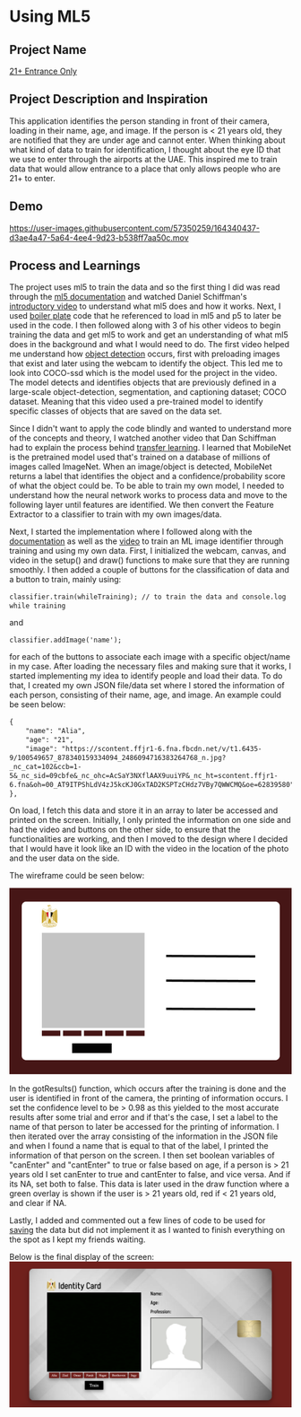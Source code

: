 # Using ML5

## Project Name
[21+ Entrance Only](https://aliawaleed.github.io/connectionsLab/ml5/)

## Project Description and Inspiration
This application identifies the person standing in front of their camera, loading in their name, age, and image. If the person is < 21 years old, they are notified that they are under age and cannot enter. When thinking about what kind of data to train for identification, I thought about the eye ID that we use to enter through the airports at the UAE. This inspired me to train data that would allow entrance to a place that only allows people who are 21+ to enter.

## Demo
https://user-images.githubusercontent.com/57350259/164340437-d3ae4a47-5a64-4ee4-9d23-b538ff7aa50c.mov

## Process and Learnings
The project uses ml5 to train the data and so the first thing I did was read through the [ml5 documentation](https://learn.ml5js.org/#/) and watched Daniel Schiffman's [introductory video](https://thecodingtrain.com/learning/ml5/0.1-introduction.html) to understand what ml5 does and how it works. Next, I used [boiler plate](https://github.com/ml5js/ml5-library/tree/main/examples/p5js/ml5Boilerplate/ml5Boilerplate_Version) code that he referenced to load in ml5 and p5 to later be used in the code. I then followed along with 3 of his other videos to begin training the data and get ml5 to work and get an understanding of what ml5 does in the background and what I would need to do. The first video helped me understand how [object detection](https://thecodingtrain.com/learning/ml5/1.3-object-detection.html) occurs, first with preloading images that exist and later using the webcam to identify the object. This led me to look into COCO-ssd which is the model used for the project in the video. The model detects and identifies objects that are previously defined in a large-scale object-detection, segmentation, and captioning dataset; COCO dataset. Meaning that this video used a pre-trained model to identify specific classes of objects that are saved on the data set. 

Since I didn't want to apply the code blindly and wanted to understand more of the concepts and theory, I watched another video that Dan Schiffman had to explain the process behind [transfer learning](https://thecodingtrain.com/learning/ml5/2.1-transfer-learning.html). I learned that MobileNet is the pretrained model used that's trained on a database of millions of images called ImageNet. When an image/object is detected, MobileNet returns a label that identifies the object and a confidence/probability score of what the object could be. To be able to train my own model, I needed to understand how the neural network works to process data and move to the following layer until features are identified. We then convert the Feature Extractor to a classifier to train with my own images/data.

Next, I started the implementation where I followed along with the [documentation](https://learn.ml5js.org/#/reference/feature-extractor) as well as the [video](https://thecodingtrain.com/learning/ml5/3.1-feature-extractor-classification.html) to train an ML image identifier through training and using my own data. First, I initialized the webcam, canvas, and video in the setup() and draw() functions to make sure that they are running smoothly. I then added a couple of buttons for the classification of data and a button to train, mainly using:

```
classifier.train(whileTraining); // to train the data and console.log while training 
```
and
```
classifier.addImage('name');
```
for each of the buttons to associate each image with a specific object/name in my case. After loading the necessary files and making sure that it works, I started implementing my idea to identify people and load their data. To do that, I created my own JSON file/data set where I stored the information of each person, consisting of their name, age, and image. An example could be seen below:

```
{
    "name": "Alia",
    "age": "21",
    "image": "https://scontent.ffjr1-6.fna.fbcdn.net/v/t1.6435-9/100549657_878340159334094_2486094716383264768_n.jpg?_nc_cat=102&ccb=1-5&_nc_sid=09cbfe&_nc_ohc=AcSaY3NXflAAX9uuiYP&_nc_ht=scontent.ffjr1-6.fna&oh=00_AT9ITPShLdV4zJ5kcKJ0GxTAD2KSPTzCHdz7VBy7QWWCMQ&oe=62839580"
},
```
On load, I fetch this data and store it in an array to later be accessed and printed on the screen. Initially, I only printed the information on one side and had the video and buttons on the other side, to ensure that the functionalities are working, and then I moved to the design where I decided that I would have it look like an ID with the video in the location of the photo and the user data on the side.

The wireframe could be seen below:

![](images/wireframe.jpg)

In the gotResults() function, which occurs after the training is done and the user is identified in front of the camera, the printing of information occurs. I set the confidence level to be > 0.98 as this yielded to the most accurate results after some trial and error and if that's the case, I set a label to the name of that person to later be accessed for the printing of information. I then iterated over the array consisting of the information in the JSON file and when I found a name that is equal to that of the label, I printed the information of that person on the screen. I then set boolean variables of "canEnter" and "cantEnter" to true or false based on age, if a person is > 21 years old I set canEnter to true and cantEnter to false, and vice versa. And if its NA, set both to false. This data is later used in the draw function where a green overlay is shown if the user is > 21 years old, red if < 21 years old, and clear if NA.

Lastly, I added and commented out a few lines of code to be used for [saving](https://thecodingtrain.com/learning/ml5/4.1-save-load-model.html) the data but did not implement it as I wanted to finish everything on the spot as I kept my friends waiting. 

Below is the final display of the screen:
![](images/finalDisplay.jpg)
